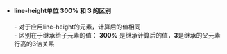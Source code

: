 - #### line-height单位 **300%** 和 **3** 的区别
    \- 对于应用line-height的元素，计算后的值相同  
    \- 区别在于继承给子元素的值： **300%** 是继承计算后的值，**3**是继承的父元素行高的3倍关系
